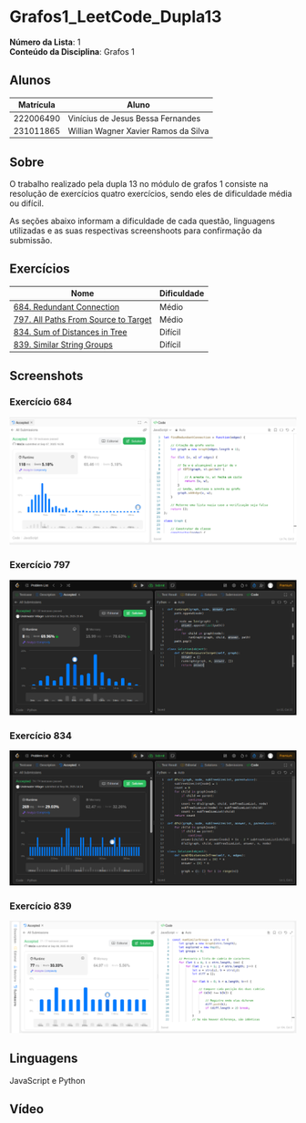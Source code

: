 # Grafos1_LeetCode_Dupla13

**Número da Lista**: 1<br>
**Conteúdo da Disciplina**: Grafos 1<br>

## Alunos
|Matrícula | Aluno |
| -- | -- |
| 222006490  |  Vinícius de Jesus Bessa Fernandes |
| 231011865  |  Willian Wagner Xavier Ramos da Silva |

## Sobre 
[Descreva os objetivos do seu projeto e como ele funciona. ]: #
O trabalho realizado pela dupla 13 no módulo de grafos 1 consiste na resolução de exercícios quatro exercícios, sendo eles de dificuldade média ou difícil.

As seções abaixo informam a dificuldade de cada questão, linguagens utilizadas e as suas respectivas screenshoots para confirmação da submissão.

## Exercícios
| Nome | Dificuldade |
| -- | -- |
| [684. Redundant Connection](https://leetcode.com/problems/redundant-connection/description/)  |  Médio |
| [797. All Paths From Source to Target](https://leetcode.com/problems/all-paths-from-source-to-target/description/)  |  Médio |
| [834. Sum of Distances in Tree](https://leetcode.com/problems/sum-of-distances-in-tree/description/)  |  Difícil |
| [839. Similar String Groups](https://leetcode.com/problems/similar-string-groups/description/)  |  Difícil |

## Screenshots
[Adicione 3 ou mais screenshots do projeto em funcionamento.]: #
### Exercício 684 
![Print do exercício 684](screenshots/find-redundant-connection.png)
### Exercício 797 
![Print do exercício 797](screenshots/all-paths-from-source-to-target.png)
### Exercício 834 
![Print do exercício 834](screenshots/sum-of-distances.png)
### Exercício 839 
![Print do exercício 839](screenshots/similar-string-group.png)

## Linguagens 
[**Linguagem**: xxxxxx<br>]: #
[**Framework**: (caso exista)]: #<br>
[Descreva os pré-requisitos para rodar o seu projeto e os comandos necessários.]: #
JavaScript e Python

## Vídeo
[Explique como usar seu projeto caso haja algum passo a passo após o comando de execução.]: #
